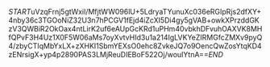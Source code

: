$START$uVzqFrnj5gtWxil/MfjtWW096lU+5LdryaTYunuXc036eRGIpRjs2dfXY+4nby36c3TGOoNiZ32U3n7hPCGV1fEjd4iZcXI5Di4gy5gVAB+owkXPrzddGKzV3QWBiR2OkOax4ntLirK2uf6eAUpGcKRd1uPHm40vbkhDFvuhOAXVK8MHfQPvF3H4Uz1X0F5W06aMs7oyXvtvHId3u1a214IgLVKYeZIRMGfcZMXv9pyQ4/zbyCTIqMbYxLX+zXHKI1SbmYEXsO0ehc8ZvkeJQ7o9OencQwZosYtqKD4zENrsigX+yp4p2890PAS3LMjReuDIEBoF522Oj/wouIYtnA==$END$
